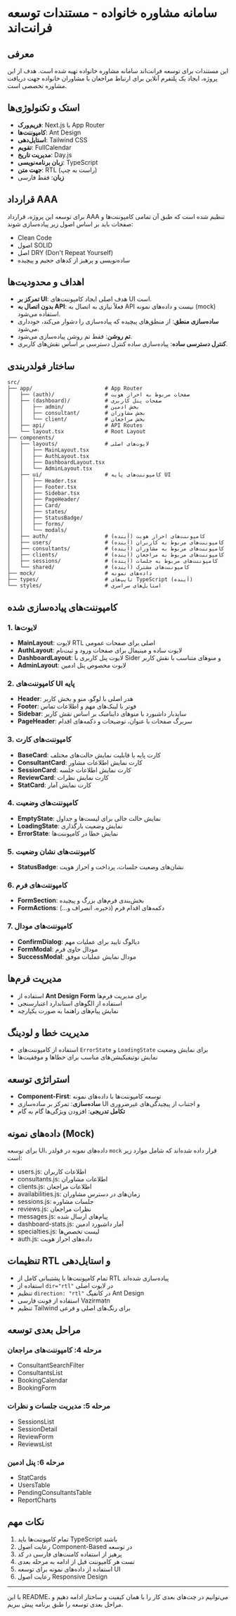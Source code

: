 # سامانه مشاوره خانواده - مستندات توسعه فرانت‌اند

## معرفی
این مستندات برای توسعه فرانت‌اند سامانه مشاوره خانواده تهیه شده است. هدف از این پروژه، ایجاد یک پلتفرم آنلاین برای ارتباط مراجعان با مشاوران خانواده جهت دریافت مشاوره تخصصی است.

## استک و تکنولوژی‌ها
- **فریم‌ورک**: Next.js با App Router
- **کامپوننت‌ها**: Ant Design
- **استایل‌دهی**: Tailwind CSS
- **تقویم**: FullCalendar
- **مدیریت تاریخ**: Day.js
- **زبان برنامه‌نویسی**: TypeScript
- **جهت متن**: RTL (راست به چپ)
- **زبان**: فقط فارسی

## قرارداد AAA
برای توسعه این پروژه، قرارداد AAA تنظیم شده است که طبق آن تمامی کامپوننت‌ها و صفحات باید بر اساس اصول زیر پیاده‌سازی شوند:
- Clean Code
- اصول SOLID
- اصل DRY (Don't Repeat Yourself)
- ساده‌نویسی و پرهیز از کدهای حجیم و پیچیده

## اهداف و محدودیت‌ها
- **تمرکز بر UI**: هدف اصلی ایجاد کامپوننت‌های UI است.
- **بدون اتصال به API**: فعلاً نیازی به اتصال به API نیست و داده‌های نمونه (mock) استفاده می‌شود.
- **ساده‌سازی منطق**: از منطق‌های پیچیده که پیاده‌سازی را دشوار می‌کند، خودداری می‌شود.
- **تم روشن**: فقط تم روشن پیاده‌سازی می‌شود.
- **کنترل دسترسی ساده**: پیاده‌سازی ساده کنترل دسترسی بر اساس نقش‌های کاربری.

## ساختار فولدربندی

```
src/
├── app/                       # App Router
│   ├── (auth)/                # صفحات مربوط به احراز هویت
│   ├── (dashboard)/           # صفحات پنل کاربری
│   │   ├── admin/             # بخش ادمین
│   │   ├── consultant/        # بخش مشاوران
│   │   └── client/            # بخش مراجعان
│   ├── api/                   # API Routes
│   └── layout.tsx             # Root Layout
├── components/
│   ├── layouts/               # لایوت‌های اصلی
│   │   ├── MainLayout.tsx
│   │   ├── AuthLayout.tsx
│   │   ├── DashboardLayout.tsx
│   │   └── AdminLayout.tsx
│   ├── ui/                    # کامپوننت‌های پایه UI
│   │   ├── Header.tsx
│   │   ├── Footer.tsx
│   │   ├── Sidebar.tsx
│   │   ├── PageHeader/
│   │   ├── Card/
│   │   ├── states/
│   │   ├── StatusBadge/
│   │   ├── forms/
│   │   └── modals/
│   ├── auth/                  # کامپوننت‌های احراز هویت (آینده)
│   ├── users/                 # کامپوننت‌های مربوط به کاربران (آینده)
│   ├── consultants/           # کامپوننت‌های مربوط به مشاوران (آینده)
│   ├── clients/               # کامپوننت‌های مربوط به مراجعان (آینده)
│   ├── sessions/              # کامپوننت‌های مربوط به جلسات (آینده)
│   └── shared/                # کامپوننت‌های مشترک (آینده)
├── mock/                      # داده‌های نمونه
├── types/                     # تایپ‌های TypeScript (آینده)
└── styles/                    # استایل‌های سراسری
```

## کامپوننت‌های پیاده‌سازی شده

### 1. لایوت‌ها
- **MainLayout**: لایوت RTL اصلی برای صفحات عمومی
- **AuthLayout**: لایوت ساده و مینیمال برای صفحات ورود و ثبت‌نام
- **DashboardLayout**: لایوت پنل کاربری با Sider و منوهای متناسب با نقش کاربر
- **AdminLayout**: لایوت مخصوص پنل ادمین

### 2. کامپوننت‌های UI پایه
- **Header**: هدر اصلی با لوگو، منو و بخش کاربر
- **Footer**: فوتر با لینک‌های مهم و اطلاعات تماس
- **Sidebar**: ساید‌بار داشبورد با منوهای داینامیک بر اساس نقش کاربر
- **PageHeader**: سربرگ صفحات با عنوان، توضیحات و دکمه‌های اقدام

### 3. کامپوننت‌های کارت
- **BaseCard**: کارت پایه با قابلیت نمایش حالت‌های مختلف
- **ConsultantCard**: کارت نمایش اطلاعات مشاور
- **SessionCard**: کارت نمایش اطلاعات جلسه
- **ReviewCard**: کارت نمایش نظرات
- **StatCard**: کارت نمایش آمار

### 4. کامپوننت‌های وضعیت
- **EmptyState**: نمایش حالت خالی برای لیست‌ها و جداول
- **LoadingState**: نمایش وضعیت بارگذاری
- **ErrorState**: نمایش خطا در کامپوننت‌ها

### 5. کامپوننت‌های نشان وضعیت
- **StatusBadge**: نشان‌های وضعیت جلسات، پرداخت و احراز هویت

### 6. کامپوننت‌های فرم
- **FormSection**: بخش‌بندی فرم‌های بزرگ و پیچیده
- **FormActions**: دکمه‌های اقدام فرم (ذخیره، انصراف و...)

### 7. کامپوننت‌های مودال
- **ConfirmDialog**: دیالوگ تایید برای عملیات مهم
- **FormModal**: مودال حاوی فرم
- **SuccessModal**: مودال نمایش عملیات موفق

## مدیریت فرم‌ها
- استفاده از **Ant Design Form** برای مدیریت فرم‌ها
- استفاده از الگوهای استاندارد اعتبارسنجی
- نمایش پیام‌های راهنما به صورت یکپارچه

## مدیریت خطا و لودینگ
- استفاده از کامپوننت‌های `ErrorState` و `LoadingState` برای نمایش وضعیت
- نمایش نوتیفیکیشن‌های مناسب برای خطاها و موفقیت‌ها

## استراتژی توسعه
- **Component-First**: توسعه کامپوننت‌ها با داده‌های نمونه
- **ساده‌سازی**: تمرکز بر ساده‌سازی UI و اجتناب از پیچیدگی‌های غیرضروری
- **تکامل تدریجی**: افزودن ویژگی‌ها گام به گام

## داده‌های نمونه (Mock)
برای توسعه UI، داده‌های نمونه در فولدر `mock` قرار داده شده‌اند که شامل موارد زیر است:
- users.js: اطلاعات کاربران
- consultants.js: اطلاعات مشاوران
- clients.js: اطلاعات مراجعان
- availabilities.js: زمان‌های در دسترس مشاوران
- sessions.js: جلسات مشاوره
- reviews.js: نظرات مراجعان
- messages.js: پیام‌های ارسال شده
- dashboard-stats.js: آمار داشبورد ادمین
- specialties.js: لیست تخصص‌ها
- auth.js: داده‌های احراز هویت

## تنظیمات RTL و استایل‌دهی
- تمام کامپوننت‌ها با پشتیبانی کامل از RTL پیاده‌سازی شده‌اند
- استفاده از `dir="rtl"` در لایوت اصلی
- تنظیم `direction: "rtl"` در کانفیگ Ant Design
- استفاده از فونت فارسی Vazirmatn
- تنظیم Tailwind برای رنگ‌های اصلی و فرعی

## مراحل بعدی توسعه

### مرحله 4: کامپوننت‌های مراجعان
- ConsultantSearchFilter
- ConsultantsList
- BookingCalendar
- BookingForm

### مرحله 5: مدیریت جلسات و نظرات
- SessionsList
- SessionDetail
- ReviewForm
- ReviewsList

### مرحله 6: پنل ادمین
- StatCards
- UsersTable
- PendingConsultantsTable
- ReportCharts

## نکات مهم
1. تمام کامپوننت‌ها باید TypeScript باشند
2. رعایت اصول Component-Based در توسعه
3. پرهیز از استفاده کامنت‌های فارسی در کد
4. تست هر کامپوننت قبل از ادامه به مرحله بعدی
5. استفاده از داده‌های نمونه برای توسعه UI
6. رعایت اصول Responsive Design

---

با این README، می‌توانیم در چت‌های بعدی کار را با همان کیفیت و ساختار ادامه دهیم و مراحل بعدی توسعه را طبق برنامه پیش ببریم.